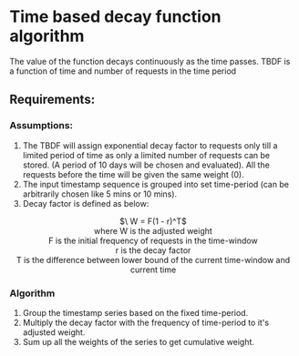 # Time based decay function algorithm
The value of the function decays continuously as the time passes. TBDF is a function of time and number of requests in the time period

## Requirements:

### Assumptions:
1. The TBDF will assign exponential decay factor to requests only till a limited period of time as only a limited number of requests can be stored. (A period of 10 days will be chosen and evaluated). All the requests before the time will be given the same weight (0).
2. The input timestamp sequence is grouped into set time-period (can be arbitrarily chosen like 5 mins or 10 mins).
3. Decay factor is defined as below: 
<p align="center">
  $\ W = F(1 - r)^T$ <br/>
  where W is the adjusted weight <br/>
  F is the initial frequency of requests in the time-window <br/>
  r is the decay factor <br/>
  T is the difference between lower bound of the current time-window and current time <br/>
</p>


### Algorithm
1. Group the timestamp series based on the fixed time-period.
2. Multiply the decay factor with the frequency of time-period to it's adjusted weight.
3. Sum up all the weights of the series to get cumulative weight.
